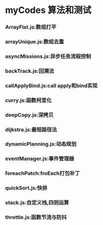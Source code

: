 # myCodes 算法和测试
<h3>ArrayFlat.js:数组打平</h3>
<h3>arrayUnique.js:数组去重</h3>
<h3>asyncMissions.js:异步任务流程控制</h3>
<h3>backTrack.js:回溯法</h3>
<h3>callApplyBind.js:call apply和bind实现</h3>
<h3>curry.js:函数柯里化</h3>
<h3>deepCopy.js:深拷贝</h3>
<h3>dijkstra.js:最短路径法</h3>
<h3>dynamicPlanning.js:动态规划</h3>
<h3>eventManager.js:事件管理器</h3>
<h3>foreachPatch:froEach打包补丁</h3>
<h3>quickSort.js:快排</h3>
<h3>stack.js:自定义栈,四则运算</h3>
<h3>throttle.js:函数节流与防抖</h3>

